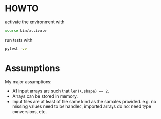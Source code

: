 
# HOWTO

activate the environment with
```bash
source bin/activate
```

run tests with
```bash
pytest -vv
```

# Assumptions

My major assumptions:

- All input arrays are such that `len(A.shape) == 2`.
- Arrays can be stored in memory.
- Input files are at least of the same kind as the samples provided. e.g. no missing values need to be handled, imported arrays do not need type conversions, etc.
